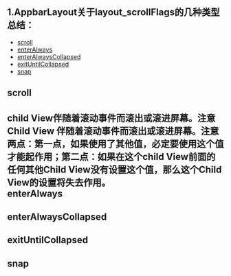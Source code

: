 1.AppbarLayout关于layout_scrollFlags的几种类型总结：
---
* [scroll](#scroll)
* [enterAlways](#enterAlways)
* [enterAlwaysCollapsed](#enterAlwaysCollapsed)
* [exitUntilCollapsed](#exitUntilCollapsed)
* [snap](#snap)


scroll</br>
---
  child View伴随着滚动事件而滚出或滚进屏幕。注意
Child View 伴随着滚动事件而滚出或滚进屏幕。注意两点：第一点，如果使用了其他值，必定要使用这个值才能起作用；第二点：如果在这个child View前面的任何其他Child View没有设置这个值，那么这个Child View的设置将失去作用。  
enterAlways
---
enterAlwaysCollapsed
---
exitUntilCollapsed
---
snap
---




